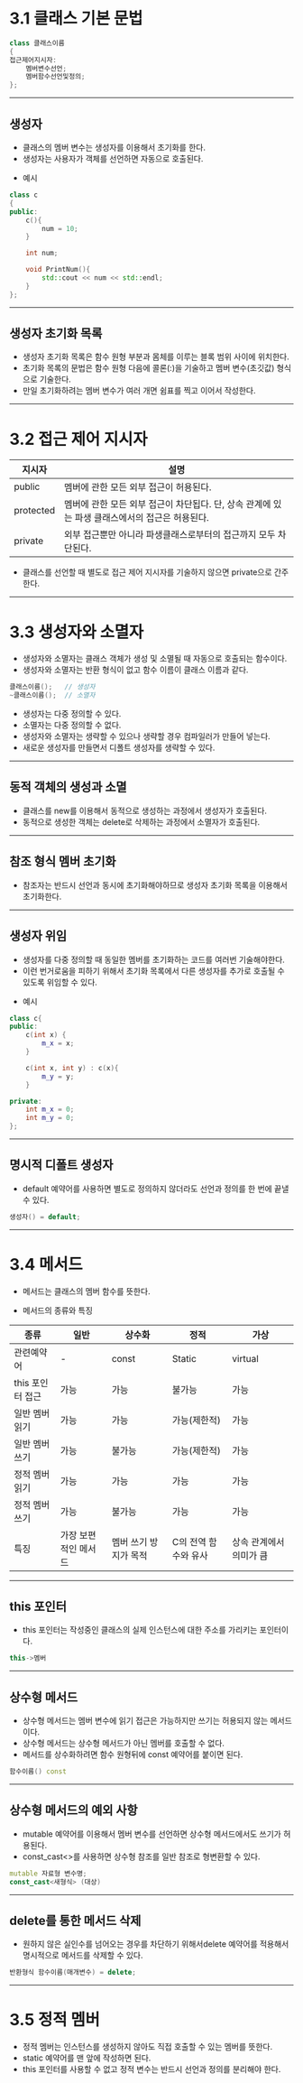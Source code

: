 # __3.1 클래스 기본 문법__
```C++
class 클래스이름
{
접근제어지시자:
    멤버변수선언;
    멤버함수선언및정의;
};
```
---
## 생성자
- 클래스의 멤버 변수는 생성자를 이용해서 초기화를 한다.
- 생성자는 사용자가 객체를 선언하면 자동으로 호출된다.
+ 예시
```C++
class c
{
public:
    c(){
        num = 10;
    }

    int num;

    void PrintNum(){
        std::cout << num << std::endl;
    }
};
```
---
## 생성자 초기화 목록
- 생성자 초기화 목록은 함수 원형 부분과 몸체를 이루는 블록 범위 사이에 위치한다.
- 초기화 목록의 문법은 함수 원형 다음에 콜론(:)을 기술하고 멤버 변수(초깃값) 형식으로 기술한다.
- 만일 초기화하려는 멤버 변수가 여러 개면 쉼표를 찍고 이어서 작성한다.
---
# __3.2 접근 제어 지시자__

지시자|설명
---|---
public|멤버에 관한 모든 외부 접근이 허용된다.
protected|멤버에 관한 모든 외부 접근이 차단됩다. 단, 상속 관계에 있는 파생 클래스에서의 접근은 허용된다.
private|외부 접근뿐만 아니라 파생클래스로부터의 접근까지 모두 차단된다.
- 클래스를 선언할 때 별도로 접근 제어 지시자를 기술하지 않으면 private으로 간주한다.
---
# __3.3 생성자와 소멸자__
- 생성자와 소멸자는 클래스 객체가 생성 및 소멸될 때 자동으로 호출되는 함수이다.
- 생성자와 소멸자는 반환 형식이 없고 함수 이름이 클래스 이름과 같다.
```C++
클래스이름();   // 생성자
~클래스이름();  // 소멸자
```
- 생성자는 다중 정의할 수 있다.
- 소멸자는 다중 정의할 수 없다.
- 생성자와 소멸자는 생략할 수 있으나 생략할 경우 컴파일러가 만들어 넣는다.
- 새로운 생성자를 만들면서 디폴트 생성자를 생략할 수 있다.
---
## 동적 객체의 생성과 소멸
- 클래스를 new를 이용해서 동적으로 생성하는 과정에서 생성자가 호출된다.
- 동적으로 생성한 객체는 delete로 삭제하는 과정에서 소멸자가 호출된다.
---
## 참조 형식 멤버 초기화
- 참조자는 반드시 선언과 동시에 초기화해야하므로 생성자 초기화 목록을 이용해서 초기화한다.
---
## 생성자 위임
- 생성자를 다중 정의할 때 동일한 멤버를 초기화하는 코드를 여러번 기술해야한다.
- 이런 번거로움을 피하기 위해서 초기화 목록에서 다른 생성자를 추가로 호출될 수 있도록 위임할 수 있다.
+ 예시
```C++
class c{
public:
    c(int x) {
        m_x = x;
    }

    c(int x, int y) : c(x){
        m_y = y;
    } 

private:
    int m_x = 0;
    int m_y = 0;
};
```
---
## 명시적 디폴트 생성자
- default 예약어를 사용하면 별도로 정의하지 않더라도 선언과 정의를 한 번에 끝낼 수 있다.
```C++
생성자() = default;
```
---
# __3.4 메서드__
- 메서드는 클래스의 멤버 함수를 뜻한다.
+ 메서드의 종류와 특징

종류|일반|상수화|정적|가상
---|---|---|---|---
관련예약어|-|const|Static|virtual
this 포인터 접근|가능|가능|불가능|가능
일반 멤버 읽기|가능|가능|가능(제한적)|가능
일반 멤버 쓰기|가능|불가능|가능(제한적)|가능
정적 멤버 읽기|가능|가능|가능|가능
정적 멤버 쓰기|가능|불가능|가능|가능
특징|가장 보편적인 메서드|멤버 쓰기 방지가 목적|C의 전역 함수와 유사|상속 관계에서 의미가 큼
---
## this 포인터
- this 포인터는 작성중인 클래스의 실제 인스턴스에 대한 주소를 가리키는 포인터이다.
```C++
this->멤버
```
---
## 상수형 메서드
- 상수형 메서드는 멤버 변수에 읽기 접근은 가능하지만 쓰기는 허용되지 않는 메서드이다.
- 상수형 메서드는 상수형 메서드가 아닌 멤버를 호출할 수 없다.
- 메서드를 상수화하려면 함수 원형뒤에 const 예약어를 붙이면 된다.
```C++
함수이름() const
```
---
## 상수형 메서드의 예외 사항
- mutable 예약어를 이용해서 멤버 변수를 선언하면 상수형 메서드에서도 쓰기가 허용된다.
- const_cast<>를 사용하면 상수형 참조를 일반 참조로 형변환할 수 있다.
```C++
mutable 자료형 변수명;
const_cast<새형식> (대상)
```
---
## delete를 통한 메서드 삭제
- 원하지 않은 실인수를 넘어오는 경우를 차단하기 위해서delete 예약어를 적용해서 명시적으로 메서드를 삭제할 수 있다.
```C++
반환형식 함수이름(매개변수) = delete;
```
---
# __3.5 정적 멤버__
- 정적 멤버는 인스턴스를 생성하지 않아도 직접 호출할 수 있는 멤버를 뜻한다.
- static 예약어를 맨 앞에 작성하면 된다.
- this 포인터를 사용할 수 없고 정적 변수는 반드시 선언과 정의를 분리해야 한다.